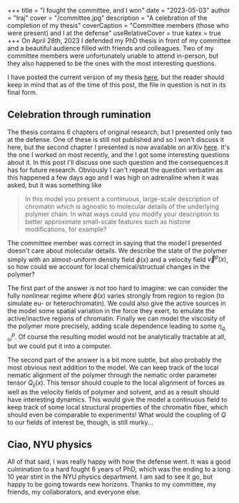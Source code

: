 +++
title = "I fought the committee, and I won"
date = "2023-05-03"
author = "Iraj"
cover = "/committee.jpg"
description = "A celebration of the completion of my thesis"
coverCaption = "Committee members (those who were present) and I at the defense"
useRelativeCover = true
katex = true
+++
On April 28th, 2023 I defended my PhD thesis in front of my committee and a beautiful audience filled with friends and colleagues. Two of my committee members were unfortunately unable to attend in-person, but they also happened to be the ones with the most interesting questions. 

I have posted the current version of my thesis [here](/thesis/thesis.pdf), but the reader should keep in mind that as of the time of this post, the file in question is not in its final form.

## Celebration through rumination

The thesis contains 6 chapters of original research, but I presented only two at the defense. One of these is still not published and so I won't discuss it here, but the second chapter I presented is now available on arXiv [here](https://arxiv.org/abs/2305.01052). It's the one I worked on most recently, and the I got some interesting questions about it. In this post I'll discuss one such question and the consequences it has for future research. Obviously I can't repeat the question verbatim as this happened a few days ago and I was high on adrenaline when it was asked, but it was something like

> In this model you present a continuous, large-scale description of chromatin which is agnostic to molecular details of the underlying polymer chain. In what ways could you modify your description to better approximate small-scale features such as histone modifications, for example?

The committee member was correct in saying that the model I presented doesn't care about molecular details. We describe the state of the polymer simply with an almost-uniform density field $\phi(x)$ and a velocity field $\vec v^p(x)$, so how could we account for local chemical/structual changes in the polymer? 

The first part of the answer is not too hard to imagine: we can consider the fully nonlinear regime where $\phi(x)$ varies strongly from region to region (to simulate eu- or heterochromatin). We could also give the active sources in the model some spatial variation in the force they exert, to emulate the active/inactive regions of chromatin. Finally we can model the viscosity of the polymer more precisely, adding scale dependence leading to some $\eta^p_{q,\omega}$. Of course the resulting model would not be analytically tractable at all, but we could put it into a computer.

The second part of the answer is a bit more subtle, but also probably the most obvious next addition to the model. We can keep track of the local nematic alignment of the polymer through the nematic order parameter tensor $Q_{ij}(x)$. This tensor should couple to the local alignment of forces as well as the velocity fields of polymer and solvent, and as a result should have interesting dynamics. This would give the model a continuous field to keep track of some local structural properties of the chromatin fiber, which should even be comparable to experiments! What would the coupling of $Q$ to our fields of interest be, though, is still murky...

## Ciao, NYU physics

All of that said, I was really happy with how the defense went. It was a good culmination to a hard fought 6 years of PhD, which was the ending to a long 10 year stint in the NYU physics department. I am sad to see it go, but happy to be going towards new horizons. Thanks to my committee, my friends, my collaborators, and everyone else.
